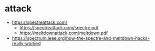 # attack

* https://spectreattack.com/
    * https://spectreattack.com/spectre.pdf
    * https://meltdownattack.com/meltdown.pdf
* https://spectrum.ieee.org/how-the-spectre-and-meltdown-hacks-really-worked
